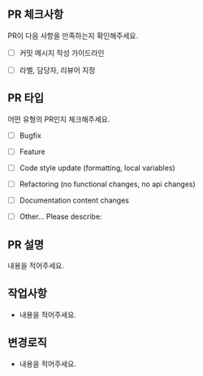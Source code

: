 ## PR 체크사항
PR이 다음 사항을 만족하는지 확인해주세요.

- [ ] 커밋 메시지 작성 가이드라인
- [ ] 라벨, 담당자, 리뷰어 지정


## PR 타입
어떤 유형의 PR인지 체크해주세요.

<!-- 체크하려면 괄호 안에 "x"를 입력하세요. -->

- [ ] Bugfix
- [ ] Feature
- [ ] Code style update (formatting, local variables)
- [ ] Refactoring (no functional changes, no api changes)
- [ ] Documentation content changes
- [ ] Other... Please describe:


## PR 설명
내용을 적어주세요.


## 작업사항
- 내용을 적어주세요.


## 변경로직
- 내용을 적어주세요.



